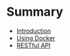 # Summary

* [Introduction](README.md)
* [Using Docker](doc/docker.md)
* [RESTful API](restful-api.md)

